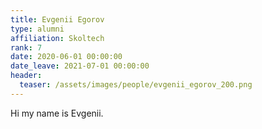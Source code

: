 ```yaml
---
title: Evgenii Egorov
type: alumni
affiliation: Skoltech
rank: 7
date: 2020-06-01 00:00:00
date_leave: 2021-07-01 00:00:00
header:
  teaser: /assets/images/people/evgenii_egorov_200.png
---
```


Hi my name is Evgenii.
